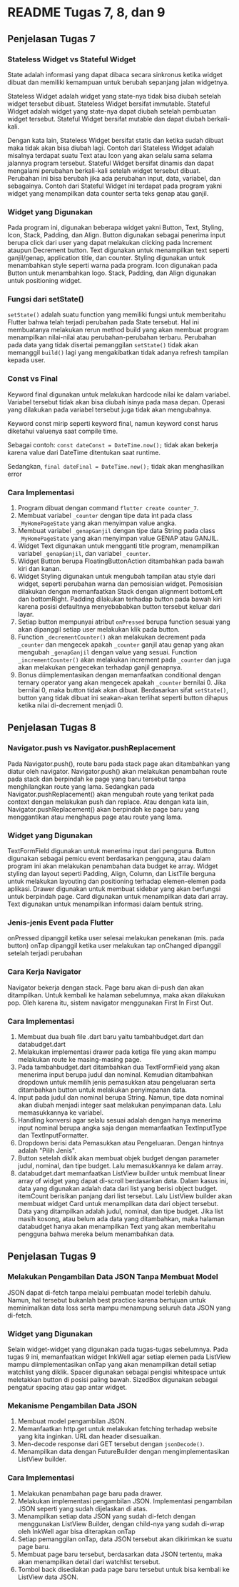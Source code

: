# README Tugas 7, 8, dan 9

## Penjelasan Tugas 7

### Stateless Widget vs Stateful Widget

State adalah informasi yang dapat dibaca secara sinkronus ketika widget dibuat dan memiliki kemampuan untuk berubah sepanjang jalan widgetnya.

Stateless Widget adalah widget yang state-nya tidak bisa diubah setelah widget tersebut dibuat. Stateless Widget bersifat immutable. Stateful Widget adalah widget yang state-nya dapat diubah setelah pembuatan widget tersebut. Stateful Widget bersifat mutable dan dapat diubah berkali-kali. 

Dengan kata lain, Stateless Widget bersifat statis dan ketika sudah dibuat maka tidak akan bisa diubah lagi. Contoh dari Stateless Widget adalah misalnya terdapat suatu Text atau Icon yang akan selalu sama selama jalannya program tersebut. Stateful Widget bersifat dinamis dan dapat mengalami perubahan berkali-kali setelah widget tersebut dibuat. Perubahan ini bisa berubah jika ada perubahan input, data, variabel, dan sebagainya. Contoh dari Stateful Widget ini terdapat pada program yakni widget yang menampilkan data counter serta teks genap atau ganjil.

### Widget yang Digunakan

Pada program ini, digunakan beberapa widget yakni Button, Text, Styling, Icon, Stack, Padding, dan Align. Button digunakan sebagai penerima input berupa click dari user yang dapat melakukan clicking pada Increment ataupun Decrement button. Text digunakan untuk menampilkan text seperti ganjil/genap, application title, dan counter. Styling digunakan untuk menambahkan style seperti warna pada program. Icon digunakan pada Button untuk menambahkan logo. Stack, Padding, dan Align digunakan untuk positioning widget.

### Fungsi dari setState()

`setState()` adalah suatu function yang memiliki fungsi untuk memberitahu Flutter bahwa telah terjadi perubahan pada State tersebut. Hal ini membuatanya melakukan rerun method build yang akan membuat program menampilkan nilai-nilai atau perubahan-perubahan terbaru. Perubahan pada data yang tidak disertai pemanggilan `setState()` tidak akan memanggil `build()` lagi yang mengakibatkan tidak adanya refresh tampilan kepada user.

### Const vs Final

Keyword final digunakan untuk melakukan hardcode nilai ke dalam variabel. Variabel tersebut tidak akan bisa diubah isinya pada masa depan. Operasi yang dilakukan pada variabel tersebut juga tidak akan mengubahnya.

Keyword const mirip seperti keyword final, namun keyword const harus diketahui valuenya saat compile time.

Sebagai contoh:
`const dateConst = DateTime.now();`
tidak akan bekerja karena value dari DateTime ditentukan saat runtime. 

Sedangkan,
`final dateFinal = DateTime.now();`
tidak akan menghasilkan error

### Cara Implementasi
1. Program dibuat dengan command `flutter create counter_7`.
2. Membuat variabel `_counter` dengan tipe data int pada class `_MyHomePageState` yang akan menyimpan value angka.
3. Membuat variabel `_genapGanjil` dengan tipe data String pada class `_MyHomePageState` yang akan menyimpan value GENAP atau GANJIL.
4. Widget Text digunakan untuk mengganti title program, menampilkan variabel `_genapGanjil`, dan variabel `_counter`.
5. Widget Button berupa FloatingButtonAction ditambahkan pada bawah kiri dan kanan.
6. Widget Styling digunakan untuk mengubah tampilan atau style dari widget, seperti perubahan warna dan pemosisian widget. Pemosisian dilakukan dengan memanfaatkan Stack dengan alignment bottomLeft dan bottomRight. Padding dilakukan terhadap button pada bawah kiri karena posisi defaultnya menyebababkan button tersebut keluar dari layar.
7. Setiap button mempunyai atribut `onPressed` berupa function sesuai yang akan dipanggil setiap user melakukan klik pada button.
8. Function `_decrementCounter()` akan melakukan decrement pada `_counter` dan mengecek apakah `_counter` ganjil atau genap yang akan mengubah `_genapGanjil` dengan value yang sesuai. Function `_incrementCounter()` akan melakukan increment pada `_counter` dan juga akan melakukan pengecekan terhadap ganjil genapnya.
9. Bonus diimplementasikan dengan memanfaatkan conditional dengan ternary operator yang akan mengecek apakah `_counter` bernilai 0. Jika bernilai 0, maka button tidak akan dibuat. Berdasarkan sifat `setState()`, button yang tidak dibuat ini seakan-akan terlihat seperti button dihapus ketika nilai di-decrement menjadi 0.


## Penjelasan Tugas 8

### Navigator.push vs Navigator.pushReplacement
Pada Navigator.push(), route baru pada stack page akan ditambahkan yang diatur oleh navigator. Navigator.push() akan melakukan penambahan route pada stack dan berpindah ke page yang baru tersebut tanpa menghilangkan route yang lama. Sedangkan pada Navigator.pushReplacement() akan mengubah route yang terikat pada context dengan melakukan push dan replace. Atau dengan kata lain, Navigator.pushReplacement() akan berpindah ke page baru yang menggantikan atau menghapus page atau route yang lama.

### Widget yang Digunakan

TextFormField digunakan untuk menerima input dari pengguna. Button digunakan sebagai pemicu event berdasarkan pengguna, atau dalam program ini akan melakukan penambahan data budget ke array. Widget styling dan layout seperti Padding, Align, Column, dan ListTile berguna untuk melakukan layouting dan positioning terhadap elemen-elemen pada aplikasi. Drawer digunakan untuk membuat sidebar yang akan berfungsi untuk berpindah page. Card digunakan untuk menampilkan data dari array. Text digunakan untuk menampilkan informasi dalam bentuk string.

### Jenis-jenis Event pada Flutter
onPressed dipanggil ketika user selesai melakukan penekanan (mis. pada button)
onTap dipanggil ketika user melakukan tap
onChanged dipanggil setelah terjadi perubahan

### Cara Kerja Navigator
Navigator bekerja dengan stack. Page baru akan di-push dan akan ditampilkan. Untuk kembali ke halaman sebelumnya, maka akan dilakukan pop. Oleh karena itu, sistem navigator menggunakan First In First Out.

### Cara Implementasi

1. Membuat dua buah file .dart baru yaitu tambahbudget.dart dan databudget.dart
2. Melakukan implementasi drawer pada ketiga file yang akan mampu melakukan route ke masing-masing page.
3. Pada tambahbudget.dart ditambahkan dua TextFormField yang akan menerima input berupa judul dan nominal. Kemudian ditambahkan dropdown untuk memilih jenis pemasukkan atau pengeluaran serta ditambahkan button untuk melakukan penyimpanan data.
4. Input pada judul dan nominal berupa String. Namun, tipe data nominal akan diubah menjadi integer saat melakukan penyimpanan data. Lalu memasukkannya ke variabel.
5. Handling konversi agar selalu sesuai adalah dengan hanya menerima input nominal berupa angka saja dengan memanfaatkan TextInputType dan TextInputFormatter.
6. Dropdown berisi data Pemasukkan atau Pengeluaran. Dengan hintnya adalah "Pilih Jenis".
7. Button setelah diklik akan membuat objek budget dengan parameter judul, nominal, dan tipe budget. Lalu memasukkannya ke dalam array.
9. databudget.dart memanfaatkan ListView builder untuk membuat linear array of widget yang dapat di-scroll berdasarkan data. Dalam kasus ini, data yang digunakan adalah data dari list yang berisi object budget. itemCount berisikan panjang dari list tersebut. Lalu ListView builder akan membuat widget Card untuk menampilkan data dari object tersebut. Data yang ditampilkan adalah judul, nominal, dan tipe budget. Jika list masih kosong, atau belum ada data yang ditambahkan, maka halaman databudget hanya akan menampilkan Text yang akan memberitahu pengguna bahwa mereka belum menambahkan data.

## Penjelasan Tugas 9
### Melakukan Pengambilan Data JSON Tanpa Membuat Model
JSON dapat di-fetch tanpa melalui pembuatan model terlebih dahulu. Namun, hal tersebut bukanlah best practice karena bertujuan untuk meminimalkan data loss serta mampu menampung seluruh data JSON yang di-fetch.

### Widget yang Digunakan
Selain widget-widget yang digunakan pada tugas-tugas sebelumnya. Pada tugas 9 ini, memanfaatkan widget InkWell agar setiap elemen pada ListView mampu diimplementasikan onTap yang akan menampilkan detail setiap watchlist yang diklik. Spacer digunakan sebagai pengisi whitespace untuk meletakkan button di posisi paling bawah. SizedBox digunakan sebagai pengatur spacing atau gap antar widget.

### Mekanisme Pengambilan Data JSON
1. Membuat model pengambilan JSON.
2. Memanfaatkan http.get untuk melakukan fetching terhadap website yang kita inginkan. URL dan header disesuaikan.
3. Men-decode response dari GET tersebut dengan `jsonDecode()`.
4. Menampilkan data dengan FutureBuilder dengan mengimplementasikan ListView builder.

### Cara Implementasi

1. Melakukan penambahan page baru pada drawer.
2. Melakukan implementasi pengambilan JSON. Implementasi pengambilan JSON seperti yang sudah dijelaskan di atas.
3. Menampilkan setiap data JSON yang sudah di-fetch dengan menggunakan ListView Builder, dengan child-nya yang sudah di-wrap oleh InkWell agar bisa diterapkan onTap
4. Setiap pemanggilan onTap, data JSON tersebut akan dikirimkan ke suatu page baru.
5. Membuat page baru tersebut, berdasarkan data JSON tertentu, maka akan menampilkan detail dari watchlist tersebut.
6. Tombol back disediakan pada page baru tersebut untuk bisa kembali ke ListView data JSON.